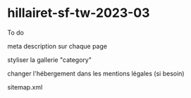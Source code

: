 # hillairet-sf-tw-2023-03

To do 

meta description sur chaque page

styliser la gallerie "category"

changer l'hébergement dans les mentions légales (si besoin)

sitemap.xml
